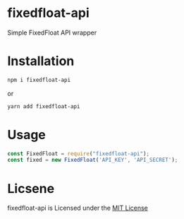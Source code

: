 # fixedfloat-api
Simple FixedFloat API wrapper

# Installation
```bash
npm i fixedfloat-api
```
or
```bash
yarn add fixedfloat-api
```

# Usage
```javascript
const FixedFloat = require("fixedfloat-api");
const fixed = new FixedFloat('API_KEY', 'API_SECRET');
```

# Licsene
fixedfloat-api is Licensed under the [MIT License](https://github.com/wilddip/fixedfloat-api/blob/main/LICENSE)